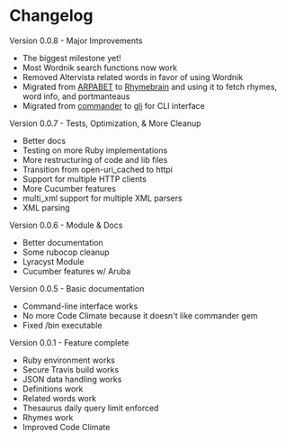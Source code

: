 Changelog
===

Version 0.0.8 - Major Improvements
- The biggest milestone yet!
- Most Wordnik search functions now work
- Removed Altervista related words in favor of using Wordnik
- Migrated from [ARPABET](http://arpabet.heroku.com) to [Rhymebrain](http://rhymebrain.com/api.html) and using it to fetch rhymes, word info, and portmanteaus
- Migrated from [commander](http://github.com/visionmedia/commander) to [gli](http://github.com/davetron5000/gli) for CLI interface

Version 0.0.7 - Tests, Optimization, & More Cleanup
- Better docs
- Testing on more Ruby implementations
- More restructuring of code and lib files
- Transition from open-uri_cached to httpi
- Support for multiple HTTP clients
- More Cucumber features
- multi_xml support for multiple XML parsers
- XML parsing

Version 0.0.6 - Module & Docs
- Better documentation
- Some rubocop cleanup
- Lyracyst Module
- Cucumber features w/ Aruba

Version 0.0.5 - Basic documentation
- Command-line interface works
- No more Code Climate because it doesn't like commander gem
- Fixed /bin executable

Version 0.0.1 - Feature complete
- Ruby environment works
- Secure Travis build works
- JSON data handling works
- Definitions work
- Related words work
- Thesaurus daily query limit enforced
- Rhymes work
- Improved Code Climate
